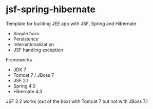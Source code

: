 jsf-spring-hibernate
====================

Template for building JEE app with JSF, Spring and Hibernate
- Simple form
- Persistence
- Internationalization
- JSF handling exception

Frameworks
- JDK 7
- Tomcat 7 / JBoss 7
- JSF 2.1
- Spring 4.0
- Hibernate 4.3

JSF 2.2 works (out of the box) with Tomcat 7 but not with JBoss 7.1
